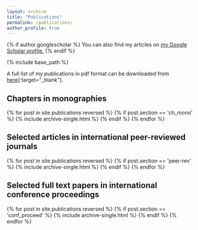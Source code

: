 ```yaml
---
layout: archive
title: "Publications"
permalink: /publications/
author_profile: true
---
```


{% if author.googlescholar %}
  You can also find my articles on <u><a href="{{author.googlescholar}}">my Google Scholar profile</a>.</u>
{% endif %}

{% include base_path %}

A full list of my publications in pdf format can be downloaded from [here](../files/ListOfPublications_KM.pdf){:target="\_blank"}.


## Chapters in monographies

{% for post in site.publications reversed %}
{% if post.section == 'ch_mono' %}
{% include archive-single.html %}
{% endif %}
{% endfor %}


## Selected articles in international peer-reviewed journals

{% for post in site.publications reversed %}
{% if post.section == 'peer-rev' %}
{% include archive-single.html %}
{% endif %}
{% endfor %}


## Selected full text papers in international conference proceedings

{% for post in site.publications reversed %}
{% if post.section == 'conf_proceed' %}
{% include archive-single.html %}
{% endif %}
{% endfor %}

